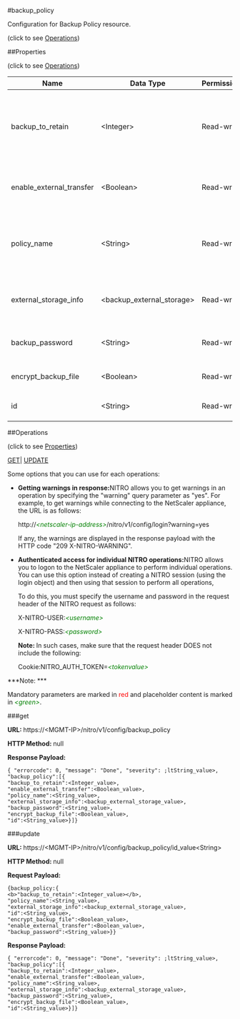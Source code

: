 #backup_policy



Configuration for Backup Policy resource.

<span>(click to see [Operations](#operations))</span>



##Properties 

<span>(click to see [Operations](#operations))</span>





<table><thead><tr><th>Name</th><th>Data Type</th><th>Permissions</th><th>Description</th></tr></thead><tbody><tr><td>backup_to_retain</td><td>&lt;Integer></td><td>Read-write</td><td>Number of previous backups to retain.<br>Minimum value = 1<br>Maximum value =</td></tr><tr><td>enable_external_transfer</td><td>&lt;Boolean></td><td>Read-write</td><td>Enable transfer of backup file to external server.</td></tr><tr><td>policy_name</td><td>&lt;String></td><td>Read-write</td><td>Policy Name.<br>Minimum length = 1<br>Maximum length = 128</td></tr><tr><td>external_storage_info</td><td>&lt;backup_external_storage></td><td>Read-write</td><td>Information of the External storage for backup file.</td></tr><tr><td>backup_password</td><td>&lt;String></td><td>Read-write</td><td>Password for backup file encryption.</td></tr><tr><td>encrypt_backup_file</td><td>&lt;Boolean></td><td>Read-write</td><td>Encrypts backup files.</td></tr><tr><td>id</td><td>&lt;String></td><td>Read-write</td><td>Id is system generated key.</td></tr></tbody></table>

##Operations 

<span>(click to see [Properties](#properties))</span>





[GET](#get)| [UPDATE](#update)





Some options that you can use for each operations:

<ul><li><p><b>Getting warnings in response:</b>NITRO allows you to get warnings in an operation by specifying the "warning" query parameter as "yes". For example, to get warnings while connecting to the NetScaler appliance, the URL is as follows:</p><p>http://<span style="color:green;font-style:italic;">&lt;netscaler-ip-address&gt;</span>/nitro/v1/config/login?warning=yes</p><p>If any, the warnings are displayed in the response payload with the HTTP code "209 X-NITRO-WARNING".</p></li><li><p><b>Authenticated access for individual NITRO operations:</b>NITRO allows you to logon to the NetScaler appliance to perform individual operations. You can use this option instead of creating a NITRO session (using the login object) and then using that session to perform all operations,</p><p>To do this, you must specify the username and password in the request header of the NITRO request as follows:</p><p>X-NITRO-USER:<span style="color:green;font-style:italic;">&lt;username&gt;</span></p><p>X-NITRO-PASS:<span style="color:green;font-style:italic;">&lt;password&gt;</span></p><p><b>Note: </b>In such cases, make sure that the request header DOES not include the following:</p><p>Cookie:NITRO_AUTH_TOKEN=<span style="color:green;font-style:italic;">&lt;tokenvalue&gt;</span></p></li></ul>







***Note: *** 

Mandatory parameters are marked in <span style="color:#FF0000;">red</span> and placeholder content is marked in <span style="color:green;font-style:italic">&lt;green&gt;</span>.



###get







<b>URL: </b>https://&lt;MGMT-IP&gt;/nitro/v1/config/backup_policy

<b>HTTP Method: </b>null

<b>Response Payload: </b>
```
{ "errorcode": 0, "message": "Done", "severity": ;ltString_value>, "backup_policy":[{
"backup_to_retain":<Integer_value>,
"enable_external_transfer":<Boolean_value>,
"policy_name":<String_value>,
"external_storage_info":<backup_external_storage_value>,
"backup_password":<String_value>,
"encrypt_backup_file":<Boolean_value>,
"id":<String_value>}]}
```







###update







<b>URL: </b>https://&lt;MGMT-IP&gt;/nitro/v1/config/backup_policy/id_value&lt;String&gt;

<b>HTTP Method: </b>null

<b>Request Payload: </b>
```
{backup_policy:{
<b>"backup_to_retain":<Integer_value></b>,
"policy_name":<String_value>,
"external_storage_info":<backup_external_storage_value>,
"id":<String_value>,
"encrypt_backup_file":<Boolean_value>,
"enable_external_transfer":<Boolean_value>,
"backup_password":<String_value>}}
```

<b>Response Payload: </b>
```
{ "errorcode": 0, "message": "Done", "severity": ;ltString_value>, "backup_policy":[{
"backup_to_retain":<Integer_value>,
"enable_external_transfer":<Boolean_value>,
"policy_name":<String_value>,
"external_storage_info":<backup_external_storage_value>,
"backup_password":<String_value>,
"encrypt_backup_file":<Boolean_value>,
"id":<String_value>}]}
```







